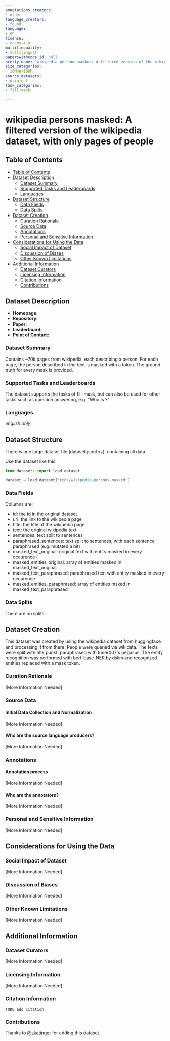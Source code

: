 ```yaml
---
annotations_creators:
- other
language_creators:
- found
language:
- en
license:
- cc-by-4.0
multilinguality:
- multilingual
paperswithcode_id: null
pretty_name: "wikipedia persons masked: A filtered version of the wikipedia dataset, with only pages of people."
size_categories:
- 10M<n<100M
source_datasets:
- original
task_categories:
- fill-mask

---
```


# wikipedia persons masked: A filtered version of the wikipedia dataset, with only pages of people

## Table of Contents

- [Table of Contents](#table-of-contents)
- [Dataset Description](#dataset-description)
    - [Dataset Summary](#dataset-summary)
    - [Supported Tasks and Leaderboards](#supported-tasks-and-leaderboards)
    - [Languages](#languages)
- [Dataset Structure](#dataset-structure)
    - [Data Fields](#data-fields)
    - [Data Splits](#data-splits)
- [Dataset Creation](#dataset-creation)
    - [Curation Rationale](#curation-rationale)
    - [Source Data](#source-data)
    - [Annotations](#annotations)
    - [Personal and Sensitive Information](#personal-and-sensitive-information)
- [Considerations for Using the Data](#considerations-for-using-the-data)
    - [Social Impact of Dataset](#social-impact-of-dataset)
    - [Discussion of Biases](#discussion-of-biases)
    - [Other Known Limitations](#other-known-limitations)
- [Additional Information](#additional-information)
    - [Dataset Curators](#dataset-curators)
    - [Licensing Information](#licensing-information)
    - [Citation Information](#citation-information)
    - [Contributions](#contributions)

## Dataset Description

- **Homepage:**
- **Repository:** 
- **Paper:** 
- **Leaderboard:**
- **Point of Contact:**

### Dataset Summary

Contains ~70k pages from wikipedia, each describing a person. For each page, the person described in the text
is masked with a <mask> token. The ground truth for every mask is provided.

### Supported Tasks and Leaderboards

The dataset supports the tasks of fill-mask, but can also be used for other tasks such as question answering,
e.g. "Who is <mask>?"

### Languages

*english only*

## Dataset Structure

There is one large dataset file (dataset.jsonl.xz), containing all data.

Use the dataset like this:
```python
from datasets import load_dataset

dataset = load_dataset('rcds/wikipedia-persons-masked')
```

### Data Fields

Columns are:
- id: the id in the original dataset
- url: the link to the wikipedia page
- title: the title of the wikipedia page
- text: the original wikipedia text
- sentences: text split to sentences
- paraphrased_sentences: text split to sentences, with each sentence paraphrased (e.g. mutated a bit)
- masked_text_original: original text with entity masked in every occurence (
- masked_entities_original: array of entities masked in masked_text_original
- masked_text_paraphrased: paraphrased text with entity masked in every occurence
- masked_entities_paraphrased: array of entities msked in masked_text_paraphrased

### Data Splits

There are no splits.

## Dataset Creation

This dataset was created by using the wikipedia dataset from huggingface and processing it from there.
People were queried via wikidata. The texts were split with nltk punkt, paraphrased with tuner007's pegasus.
The entity recognition was performed with bert-base-NER by dslim and recognized entities replaced with a mask token. 

### Curation Rationale

[More Information Needed]

### Source Data

#### Initial Data Collection and Normalization

[More Information Needed]

#### Who are the source language producers?

[More Information Needed]


### Annotations

#### Annotation process

[More Information Needed]

#### Who are the annotators?

[More Information Needed]

### Personal and Sensitive Information

[More Information Needed]

## Considerations for Using the Data

### Social Impact of Dataset

[More Information Needed]

### Discussion of Biases

[More Information Needed]

### Other Known Limitations

[More Information Needed]

## Additional Information

### Dataset Curators

[More Information Needed]

### Licensing Information

[More Information Needed]

### Citation Information

```
TODO add citation
```

### Contributions

Thanks to [@skatinger](https://github.com/skatinger) for adding this dataset.
